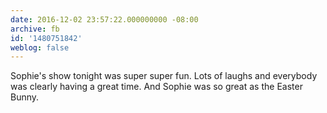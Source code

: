 ```yaml
---
date: 2016-12-02 23:57:22.000000000 -08:00
archive: fb
id: '1480751842'
weblog: false
---
```


Sophie's show tonight was super super fun. Lots of laughs and everybody was clearly having a great time. And Sophie was so great as the Easter Bunny.
